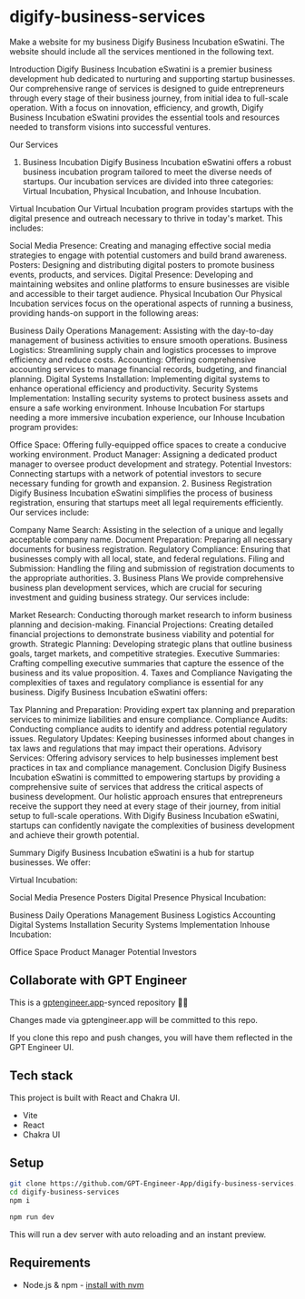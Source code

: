 # digify-business-services

Make a website for my business Digify Business Incubation eSwatini. The website should include all the services mentioned in the following text.

Introduction
Digify Business Incubation eSwatini is a premier business development hub dedicated to nurturing and supporting startup businesses. Our comprehensive range of services is designed to guide entrepreneurs through every stage of their business journey, from initial idea to full-scale operation. With a focus on innovation, efficiency, and growth, Digify Business Incubation eSwatini provides the essential tools and resources needed to transform visions into successful ventures.

Our Services
1. Business Incubation
Digify Business Incubation eSwatini offers a robust business incubation program tailored to meet the diverse needs of startups. Our incubation services are divided into three categories: Virtual Incubation, Physical Incubation, and Inhouse Incubation.

Virtual Incubation
Our Virtual Incubation program provides startups with the digital presence and outreach necessary to thrive in today's market. This includes:

Social Media Presence: Creating and managing effective social media strategies to engage with potential customers and build brand awareness.
Posters: Designing and distributing digital posters to promote business events, products, and services.
Digital Presence: Developing and maintaining websites and online platforms to ensure businesses are visible and accessible to their target audience.
Physical Incubation
Our Physical Incubation services focus on the operational aspects of running a business, providing hands-on support in the following areas:

Business Daily Operations Management: Assisting with the day-to-day management of business activities to ensure smooth operations.
Business Logistics: Streamlining supply chain and logistics processes to improve efficiency and reduce costs.
Accounting: Offering comprehensive accounting services to manage financial records, budgeting, and financial planning.
Digital Systems Installation: Implementing digital systems to enhance operational efficiency and productivity.
Security Systems Implementation: Installing security systems to protect business assets and ensure a safe working environment.
Inhouse Incubation
For startups needing a more immersive incubation experience, our Inhouse Incubation program provides:

Office Space: Offering fully-equipped office spaces to create a conducive working environment.
Product Manager: Assigning a dedicated product manager to oversee product development and strategy.
Potential Investors: Connecting startups with a network of potential investors to secure necessary funding for growth and expansion.
2. Business Registration
Digify Business Incubation eSwatini simplifies the process of business registration, ensuring that startups meet all legal requirements efficiently. Our services include:

Company Name Search: Assisting in the selection of a unique and legally acceptable company name.
Document Preparation: Preparing all necessary documents for business registration.
Regulatory Compliance: Ensuring that businesses comply with all local, state, and federal regulations.
Filing and Submission: Handling the filing and submission of registration documents to the appropriate authorities.
3. Business Plans
We provide comprehensive business plan development services, which are crucial for securing investment and guiding business strategy. Our services include:

Market Research: Conducting thorough market research to inform business planning and decision-making.
Financial Projections: Creating detailed financial projections to demonstrate business viability and potential for growth.
Strategic Planning: Developing strategic plans that outline business goals, target markets, and competitive strategies.
Executive Summaries: Crafting compelling executive summaries that capture the essence of the business and its value proposition.
4. Taxes and Compliance
Navigating the complexities of taxes and regulatory compliance is essential for any business. Digify Business Incubation eSwatini offers:

Tax Planning and Preparation: Providing expert tax planning and preparation services to minimize liabilities and ensure compliance.
Compliance Audits: Conducting compliance audits to identify and address potential regulatory issues.
Regulatory Updates: Keeping businesses informed about changes in tax laws and regulations that may impact their operations.
Advisory Services: Offering advisory services to help businesses implement best practices in tax and compliance management.
Conclusion
Digify Business Incubation eSwatini is committed to empowering startups by providing a comprehensive suite of services that address the critical aspects of business development. Our holistic approach ensures that entrepreneurs receive the support they need at every stage of their journey, from initial setup to full-scale operations. With Digify Business Incubation eSwatini, startups can confidently navigate the complexities of business development and achieve their growth potential.

Summary
Digify Business Incubation eSwatini is a hub for startup businesses. We offer:

Virtual Incubation:

Social Media Presence
Posters
Digital Presence
Physical Incubation:

Business Daily Operations Management
Business Logistics
Accounting
Digital Systems Installation
Security Systems Implementation
Inhouse Incubation:

Office Space
Product Manager
Potential Investors
 

## Collaborate with GPT Engineer

This is a [gptengineer.app](https://gptengineer.app)-synced repository 🌟🤖

Changes made via gptengineer.app will be committed to this repo.

If you clone this repo and push changes, you will have them reflected in the GPT Engineer UI.

## Tech stack

This project is built with React and Chakra UI.

- Vite
- React
- Chakra UI

## Setup

```sh
git clone https://github.com/GPT-Engineer-App/digify-business-services.git
cd digify-business-services
npm i
```

```sh
npm run dev
```

This will run a dev server with auto reloading and an instant preview.

## Requirements

- Node.js & npm - [install with nvm](https://github.com/nvm-sh/nvm#installing-and-updating)
